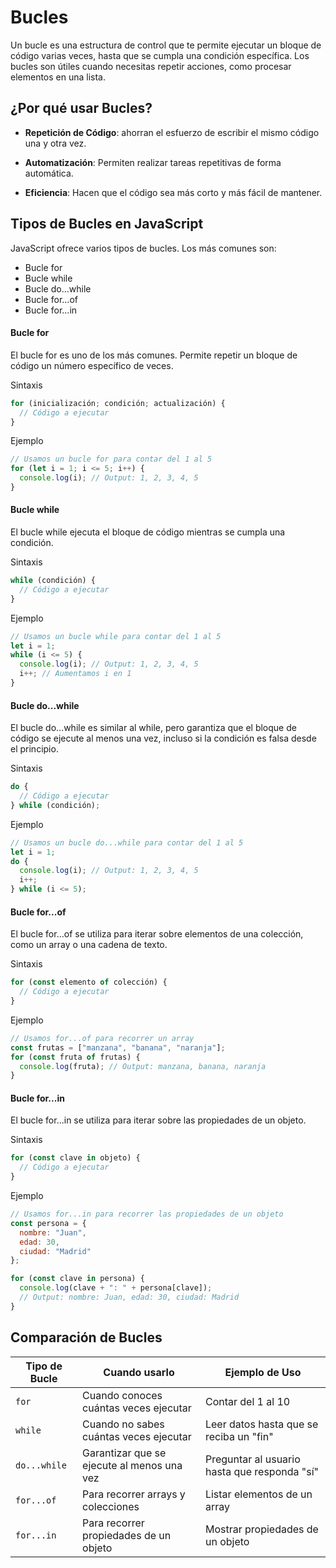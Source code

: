 # Bucles

Un bucle es una estructura de control que te permite ejecutar un bloque de código varias veces, hasta que se cumpla una condición específica. Los bucles son útiles cuando necesitas repetir acciones, como procesar elementos en una lista.

## ¿Por qué usar Bucles?
- **Repetición de Código**: ahorran el esfuerzo de escribir el mismo código una y otra vez.

- **Automatización**: Permiten realizar tareas repetitivas de forma automática.

- **Eficiencia**: Hacen que el código sea más corto y más fácil de mantener.

## Tipos de Bucles en JavaScript
JavaScript ofrece varios tipos de bucles. Los más comunes son:

- Bucle for
- Bucle while
- Bucle do...while
- Bucle for...of
- Bucle for...in

#### Bucle for
El bucle for es uno de los más comunes. Permite repetir un bloque de código un número específico de veces.

Sintaxis

```javascript
for (inicialización; condición; actualización) {
  // Código a ejecutar
}
```

Ejemplo

```javascript
// Usamos un bucle for para contar del 1 al 5
for (let i = 1; i <= 5; i++) {
  console.log(i); // Output: 1, 2, 3, 4, 5
}
```

#### Bucle while
El bucle while ejecuta el bloque de código mientras se cumpla una condición.

Sintaxis

```javascript
while (condición) {
  // Código a ejecutar
}
```

Ejemplo

```javascript
// Usamos un bucle while para contar del 1 al 5
let i = 1;
while (i <= 5) {
  console.log(i); // Output: 1, 2, 3, 4, 5
  i++; // Aumentamos i en 1
}
```

#### Bucle do...while
El bucle do...while es similar al while, pero garantiza que el bloque de código se ejecute al menos una vez, incluso si la condición es falsa desde el principio.

Sintaxis

```javascript
do {
  // Código a ejecutar
} while (condición);
```

Ejemplo

```javascript
// Usamos un bucle do...while para contar del 1 al 5
let i = 1;
do {
  console.log(i); // Output: 1, 2, 3, 4, 5
  i++;
} while (i <= 5);
```

#### Bucle for...of
El bucle for...of se utiliza para iterar sobre elementos de una colección, como un array o una cadena de texto.

Sintaxis

```javascript
for (const elemento of colección) {
  // Código a ejecutar
}
```

Ejemplo

```javascript
// Usamos for...of para recorrer un array
const frutas = ["manzana", "banana", "naranja"];
for (const fruta of frutas) {
  console.log(fruta); // Output: manzana, banana, naranja
}
```

#### Bucle for...in
El bucle for...in se utiliza para iterar sobre las propiedades de un objeto.

Sintaxis

```javascript
for (const clave in objeto) {
  // Código a ejecutar
}
```

Ejemplo

```javascript
// Usamos for...in para recorrer las propiedades de un objeto
const persona = {
  nombre: "Juan",
  edad: 30,
  ciudad: "Madrid"
};

for (const clave in persona) {
  console.log(clave + ": " + persona[clave]); 
  // Output: nombre: Juan, edad: 30, ciudad: Madrid
}
```

## Comparación de Bucles
| Tipo de Bucle   | Cuando usarlo                            | Ejemplo de Uso                              |
|------------------|-----------------------------------------|---------------------------------------------|
| `for`            | Cuando conoces cuántas veces ejecutar   | Contar del 1 al 10                          |
| `while`          | Cuando no sabes cuántas veces ejecutar  | Leer datos hasta que se reciba un "fin"    |
| `do...while`     | Garantizar que se ejecute al menos una vez | Preguntar al usuario hasta que responda "sí" |
| `for...of`       | Para recorrer arrays y colecciones      | Listar elementos de un array                |
| `for...in`       | Para recorrer propiedades de un objeto   | Mostrar propiedades de un objeto             |
